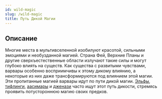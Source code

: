 ```yaml
---
id: wild-magic
slug: /wild-magic
title: Путь Дикой Магии
---
```

## Описание
Многие места в мультивселенной изобилуют красотой, сильными эмоциями и необузданной магией. Страна Фей, Верхние Планы и другие сверхъестественные области излучают такие силы и могут глубоко влиять на существ. Как существа с развитыми чувствами, варвары особенно восприимчивы к этому дикому влиянию, а некоторые из них даже трансформируются под влиянием этой магии. Эти пропитанные магией варвары идут по пути дикой магии. [Эльфы](https://ttg.club/races/Elf), [тифлинги](https://ttg.club/races/Tiefling), [аасимары](https://ttg.club/races/Aasimar) и [дженази](https://ttg.club/races/Genasi) часто ищут этот путь дикости, стремясь проявить потустороннюю магию своих предков.